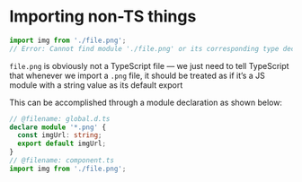 # Importing non-TS things

```ts
import img from './file.png';
// Error: Cannot find module './file.png' or its corresponding type declarations.
```

`file.png` is obviously not a TypeScript file — we just need to tell TypeScript that whenever we import a `.png` file, it should be treated as if it’s a JS module with a string value as its default export

This can be accomplished through a module declaration as shown below:

```ts
// @filename: global.d.ts
declare module '*.png' {
  const imgUrl: string;
  export default imgUrl;
}
// @filename: component.ts
import img from './file.png';
```
